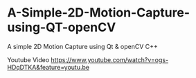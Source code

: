 # A-Simple-2D-Motion-Capture-using-QT-openCV
A simple 2D Motion Capture using Qt & openCV C++ 

Youtube Video 
https://www.youtube.com/watch?v=ogs-HDqDTKA&feature=youtu.be
